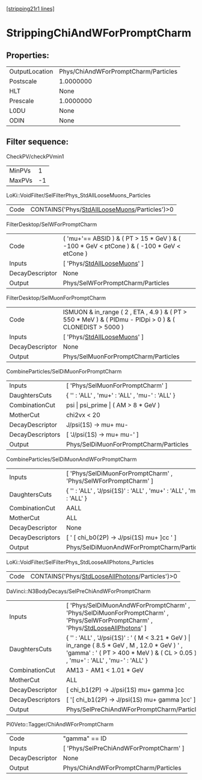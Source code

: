 [[stripping21r1 lines]](./stripping21r1-index)

# StrippingChiAndWForPromptCharm

## Properties:

|                |                                      |
|----------------|--------------------------------------|
| OutputLocation | Phys/ChiAndWForPromptCharm/Particles |
| Postscale      | 1.0000000                            |
| HLT            | None                                 |
| Prescale       | 1.0000000                            |
| L0DU           | None                                 |
| ODIN           | None                                 |

## Filter sequence:

CheckPV/checkPVmin1

|        |     |
|--------|-----|
| MinPVs | 1   |
| MaxPVs | -1  |

LoKi::VoidFilter/SelFilterPhys_StdAllLooseMuons_Particles

|      |                                                                                                    |
|------|----------------------------------------------------------------------------------------------------|
| Code | CONTAINS('Phys/[StdAllLooseMuons](./stripping21r1-commonparticles-stdallloosemuons)/Particles')\>0 |

FilterDesktop/SelWForPromptCharm

|                 |                                                                                                 |
|-----------------|-------------------------------------------------------------------------------------------------|
| Code            | ( 'mu+'== ABSID ) & ( PT \> 15 \* GeV ) & ( -100 \* GeV \< ptCone ) & ( -100 \* GeV \< etCone ) |
| Inputs          | [ 'Phys/[StdAllLooseMuons](./stripping21r1-commonparticles-stdallloosemuons)' ]               |
| DecayDescriptor | None                                                                                            |
| Output          | Phys/SelWForPromptCharm/Particles                                                               |

FilterDesktop/SelMuonForPromptCharm

|                 |                                                                                                             |
|-----------------|-------------------------------------------------------------------------------------------------------------|
| Code            | ISMUON & in_range ( 2 , ETA , 4.9 ) & ( PT \> 550 \* MeV ) & ( PIDmu - PIDpi \> 0 ) & ( CLONEDIST \> 5000 ) |
| Inputs          | [ 'Phys/[StdAllLooseMuons](./stripping21r1-commonparticles-stdallloosemuons)' ]                           |
| DecayDescriptor | None                                                                                                        |
| Output          | Phys/SelMuonForPromptCharm/Particles                                                                        |

CombineParticles/SelDiMuonForPromptCharm

|                  |                                                |
|------------------|------------------------------------------------|
| Inputs           | [ 'Phys/SelMuonForPromptCharm' ]             |
| DaughtersCuts    | { '' : 'ALL' , 'mu+' : 'ALL' , 'mu-' : 'ALL' } |
| CombinationCut   | psi \| psi_prime \| ( AM \> 8 \* GeV )         |
| MotherCut        | chi2vx \< 20                                   |
| DecayDescriptor  | J/psi(1S) -\> mu+ mu-                          |
| DecayDescriptors | [ 'J/psi(1S) -\> mu+ mu-' ]                  |
| Output           | Phys/SelDiMuonForPromptCharm/Particles         |

CombineParticles/SelDiMuonAndWForPromptCharm

|                  |                                                                      |
|------------------|----------------------------------------------------------------------|
| Inputs           | [ 'Phys/SelDiMuonForPromptCharm' , 'Phys/SelWForPromptCharm' ]     |
| DaughtersCuts    | { '' : 'ALL' , 'J/psi(1S)' : 'ALL' , 'mu+' : 'ALL' , 'mu-' : 'ALL' } |
| CombinationCut   | AALL                                                                 |
| MotherCut        | ALL                                                                  |
| DecayDescriptor  | None                                                                 |
| DecayDescriptors | [ ' [ chi_b0(2P) -\> J/psi(1S) mu+ ]cc ' ]                       |
| Output           | Phys/SelDiMuonAndWForPromptCharm/Particles                           |

LoKi::VoidFilter/SelFilterPhys_StdLooseAllPhotons_Particles

|      |                                                                                                        |
|------|--------------------------------------------------------------------------------------------------------|
| Code | CONTAINS('Phys/[StdLooseAllPhotons](./stripping21r1-commonparticles-stdlooseallphotons)/Particles')\>0 |

DaVinci::N3BodyDecays/SelPreChiAndWForPromptCharm

|                  |                                                                                                                                                                                            |
|------------------|--------------------------------------------------------------------------------------------------------------------------------------------------------------------------------------------|
| Inputs           | [ 'Phys/SelDiMuonAndWForPromptCharm' , 'Phys/SelDiMuonForPromptCharm' , 'Phys/SelWForPromptCharm' , 'Phys/[StdLooseAllPhotons](./stripping21r1-commonparticles-stdlooseallphotons)' ]    |
| DaughtersCuts    | { '' : 'ALL' , 'J/psi(1S)' : ' ( M \< 3.21 \* GeV ) \| in_range ( 8.5 \* GeV , M , 12.0 \* GeV ) ' , 'gamma' : ' ( PT \> 400 \* MeV ) & ( CL \> 0.05 ) ' , 'mu+' : 'ALL' , 'mu-' : 'ALL' } |
| CombinationCut   | AM13 - AM1 \< 1.01 \* GeV                                                                                                                                                                  |
| MotherCut        | ALL                                                                                                                                                                                        |
| DecayDescriptor  | [ chi_b1(2P) -\> J/psi(1S) mu+ gamma ]cc                                                                                                                                                 |
| DecayDescriptors | [ '[ chi_b1(2P) -\> J/psi(1S) mu+ gamma ]cc' ]                                                                                                                                         |
| Output           | Phys/SelPreChiAndWForPromptCharm/Particles                                                                                                                                                 |

Pi0Veto::Tagger/ChiAndWForPromptCharm

|                 |                                          |
|-----------------|------------------------------------------|
| Code            | "gamma" == ID                            |
| Inputs          | [ 'Phys/SelPreChiAndWForPromptCharm' ] |
| DecayDescriptor | None                                     |
| Output          | Phys/ChiAndWForPromptCharm/Particles     |
